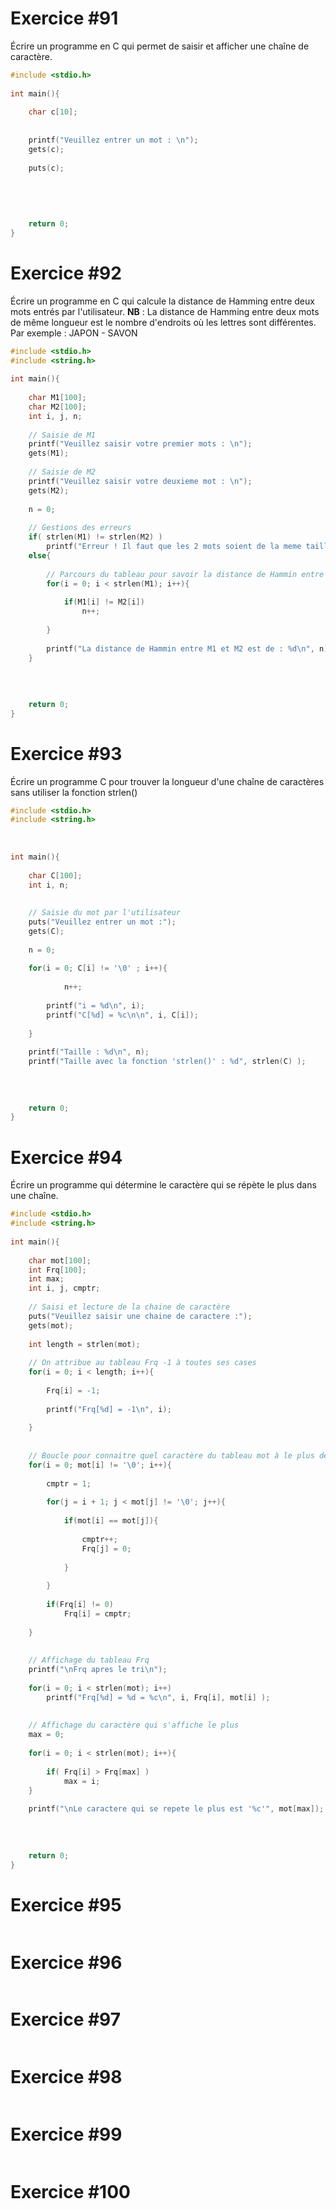 
# Exercice #91

Écrire un programme en C qui permet de saisir et afficher une chaîne de caractère.

``` C
#include <stdio.h>  
  
int main(){  
  
    char c[10];  
  
  
    printf("Veuillez entrer un mot : \n");  
    gets(c);  
  
    puts(c);  
  
  
  
  
  
    return 0;  
}
```

# Exercice #92

Écrire un programme en C qui calcule la distance de Hamming entre deux mots entrés par l'utilisateur.
**NB** : La distance de Hamming entre deux mots de même longueur est le nombre d'endroits où les lettres sont différentes.
Par exemple : JAPON - SAVON

``` C
#include <stdio.h>  
#include <string.h>  
  
int main(){  
  
    char M1[100];  
    char M2[100];  
    int i, j, n;  
  
    // Saisie de M1  
    printf("Veuillez saisir votre premier mots : \n");  
    gets(M1);  
  
    // Saisie de M2  
    printf("Veuillez saisir votre deuxieme mot : \n");  
    gets(M2);  
  
    n = 0;  
  
    // Gestions des erreurs  
    if( strlen(M1) != strlen(M2) )  
        printf("Erreur ! Il faut que les 2 mots soient de la meme taille.\n");  
    else{  
  
        // Parcours du tableau pour savoir la distance de Hammin entre M1 et M2  
        for(i = 0; i < strlen(M1); i++){  
  
            if(M1[i] != M2[i])  
                n++;  
  
        }  
  
        printf("La distance de Hammin entre M1 et M2 est de : %d\n", n);  
    }  
  
  
  
  
    return 0;  
}
```

# Exercice #93

Écrire un programme C pour trouver la longueur d'une chaîne de caractères sans utiliser la fonction strlen()

``` C
#include <stdio.h>  
#include <string.h>  
  
  
  
int main(){  
  
    char C[100];  
    int i, n;  
  
  
    // Saisie du mot par l'utilisateur  
    puts("Veuillez entrer un mot :");  
    gets(C);  
  
    n = 0;  
  
    for(i = 0; C[i] != '\0' ; i++){  
  
            n++;  
  
        printf("i = %d\n", i);  
        printf("C[%d] = %c\n\n", i, C[i]);  
  
    }  
  
    printf("Taille : %d\n", n);  
    printf("Taille avec la fonction 'strlen()' : %d", strlen(C) );  
  
  
  
  
    return 0;  
}
```

# Exercice #94

Écrire un programme qui détermine le caractère qui se répète le plus dans une chaîne.

``` C
#include <stdio.h>  
#include <string.h>  
  
int main(){  
  
    char mot[100];  
    int Frq[100];  
    int max;  
    int i, j, cmptr;  
  
    // Saisi et lecture de la chaine de caractère  
    puts("Veuillez saisir une chaine de caractere :");  
    gets(mot);  
  
    int length = strlen(mot);  
  
    // On attribue au tableau Frq -1 à toutes ses cases  
    for(i = 0; i < length; i++){  
  
        Frq[i] = -1;  
  
        printf("Frq[%d] = -1\n", i);  
  
    }  
  
  
    // Boucle pour connaitre quel caractère du tableau mot à le plus de fréquence  
    for(i = 0; mot[i] != '\0'; i++){  
  
        cmptr = 1;  
  
        for(j = i + 1; j < mot[j] != '\0'; j++){  
  
            if(mot[i] == mot[j]){  
  
                cmptr++;  
                Frq[j] = 0;  
  
            }  
  
        }  
  
        if(Frq[i] != 0)  
            Frq[i] = cmptr;  
  
    }  
  
  
    // Affichage du tableau Frq  
    printf("\nFrq apres le tri\n");  
  
    for(i = 0; i < strlen(mot); i++)  
        printf("Frq[%d] = %d = %c\n", i, Frq[i], mot[i] );  
  
  
    // Affichage du caractère qui s'affiche le plus  
    max = 0;  
  
    for(i = 0; i < strlen(mot); i++){  
  
        if( Frq[i] > Frq[max] )  
            max = i;  
    }  
  
    printf("\nLe caractere qui se repete le plus est '%c'", mot[max]);  
  
  
  
  
    return 0;  
}
```

# Exercice #95

``` C

```

# Exercice #96

``` C

```

# Exercice #97

``` C

```

# Exercice #98

``` C

```

# Exercice #99

``` C

```

# Exercice #100

``` C

```
